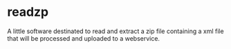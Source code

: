# readzp

A little software destinated to read and extract a zip file containing a xml file that will be processed and uploaded to a webservice.
